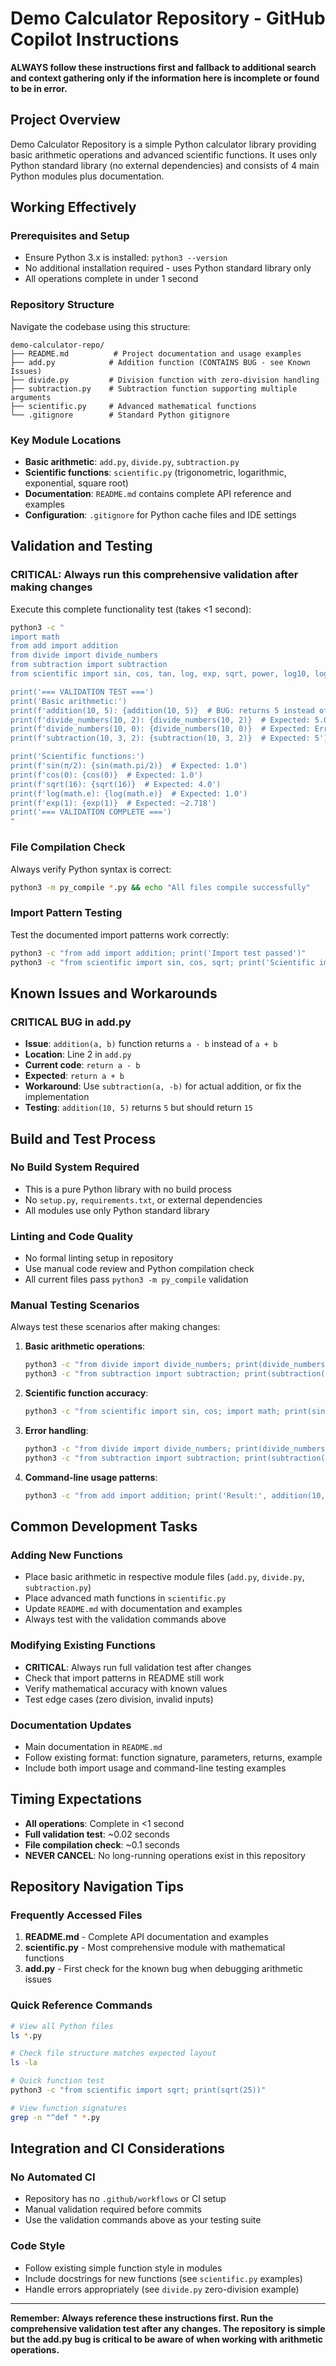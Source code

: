 # Demo Calculator Repository - GitHub Copilot Instructions

**ALWAYS follow these instructions first and fallback to additional search and context gathering only if the information here is incomplete or found to be in error.**

## Project Overview

Demo Calculator Repository is a simple Python calculator library providing basic arithmetic operations and advanced scientific functions. It uses only Python standard library (no external dependencies) and consists of 4 main Python modules plus documentation.

## Working Effectively

### Prerequisites and Setup
- Ensure Python 3.x is installed: `python3 --version`
- No additional installation required - uses Python standard library only
- All operations complete in under 1 second

### Repository Structure
Navigate the codebase using this structure:
```
demo-calculator-repo/
├── README.md          # Project documentation and usage examples
├── add.py            # Addition function (CONTAINS BUG - see Known Issues)
├── divide.py         # Division function with zero-division handling
├── subtraction.py    # Subtraction function supporting multiple arguments
├── scientific.py     # Advanced mathematical functions
└── .gitignore        # Standard Python gitignore
```

### Key Module Locations
- **Basic arithmetic**: `add.py`, `divide.py`, `subtraction.py`
- **Scientific functions**: `scientific.py` (trigonometric, logarithmic, exponential, square root)
- **Documentation**: `README.md` contains complete API reference and examples
- **Configuration**: `.gitignore` for Python cache files and IDE settings

## Validation and Testing

### CRITICAL: Always run this comprehensive validation after making changes
Execute this complete functionality test (takes <1 second):

```bash
python3 -c "
import math
from add import addition
from divide import divide_numbers  
from subtraction import subtraction
from scientific import sin, cos, tan, log, exp, sqrt, power, log10, log2

print('=== VALIDATION TEST ===')
print('Basic arithmetic:')
print(f'addition(10, 5): {addition(10, 5)}  # BUG: returns 5 instead of 15')
print(f'divide_numbers(10, 2): {divide_numbers(10, 2)}  # Expected: 5.0')
print(f'divide_numbers(10, 0): {divide_numbers(10, 0)}  # Expected: Error message')
print(f'subtraction(10, 3, 2): {subtraction(10, 3, 2)}  # Expected: 5')

print('Scientific functions:')
print(f'sin(π/2): {sin(math.pi/2)}  # Expected: 1.0')
print(f'cos(0): {cos(0)}  # Expected: 1.0') 
print(f'sqrt(16): {sqrt(16)}  # Expected: 4.0')
print(f'log(math.e): {log(math.e)}  # Expected: 1.0')
print(f'exp(1): {exp(1)}  # Expected: ~2.718')
print('=== VALIDATION COMPLETE ===')
"
```

### File Compilation Check
Always verify Python syntax is correct:
```bash
python3 -m py_compile *.py && echo "All files compile successfully"
```

### Import Pattern Testing
Test the documented import patterns work correctly:
```bash
python3 -c "from add import addition; print('Import test passed')"
python3 -c "from scientific import sin, cos, sqrt; print('Scientific imports passed')"
```

## Known Issues and Workarounds

### CRITICAL BUG in add.py
- **Issue**: `addition(a, b)` function returns `a - b` instead of `a + b`
- **Location**: Line 2 in `add.py`
- **Current code**: `return a - b`  
- **Expected**: `return a + b`
- **Workaround**: Use `subtraction(a, -b)` for actual addition, or fix the implementation
- **Testing**: `addition(10, 5)` returns `5` but should return `15`

## Build and Test Process

### No Build System Required
- This is a pure Python library with no build process
- No `setup.py`, `requirements.txt`, or external dependencies
- All modules use only Python standard library

### Linting and Code Quality
- No formal linting setup in repository
- Use manual code review and Python compilation check
- All current files pass `python3 -m py_compile` validation

### Manual Testing Scenarios
Always test these scenarios after making changes:

1. **Basic arithmetic operations**:
   ```bash
   python3 -c "from divide import divide_numbers; print(divide_numbers(20, 4))"
   python3 -c "from subtraction import subtraction; print(subtraction(15, 3, 2))"
   ```

2. **Scientific function accuracy**:
   ```bash
   python3 -c "from scientific import sin, cos; import math; print(sin(math.pi/2), cos(0))"
   ```

3. **Error handling**:
   ```bash
   python3 -c "from divide import divide_numbers; print(divide_numbers(5, 0))"
   python3 -c "from subtraction import subtraction; print(subtraction(5))"
   ```

4. **Command-line usage patterns**:
   ```bash
   python3 -c "from add import addition; print('Result:', addition(10, 3))"
   ```

## Common Development Tasks

### Adding New Functions
- Place basic arithmetic in respective module files (`add.py`, `divide.py`, `subtraction.py`)
- Place advanced math functions in `scientific.py`
- Update `README.md` with documentation and examples
- Always test with the validation commands above

### Modifying Existing Functions
- **CRITICAL**: Always run full validation test after changes
- Check that import patterns in README still work
- Verify mathematical accuracy with known values
- Test edge cases (zero division, invalid inputs)

### Documentation Updates
- Main documentation in `README.md`
- Follow existing format: function signature, parameters, returns, example
- Include both import usage and command-line testing examples

## Timing Expectations

- **All operations**: Complete in <1 second
- **Full validation test**: ~0.02 seconds
- **File compilation check**: ~0.1 seconds  
- **NEVER CANCEL**: No long-running operations exist in this repository

## Repository Navigation Tips

### Frequently Accessed Files
1. **README.md** - Complete API documentation and examples
2. **scientific.py** - Most comprehensive module with mathematical functions  
3. **add.py** - First check for the known bug when debugging arithmetic issues

### Quick Reference Commands
```bash
# View all Python files
ls *.py

# Check file structure matches expected layout
ls -la

# Quick function test
python3 -c "from scientific import sqrt; print(sqrt(25))"

# View function signatures
grep -n "^def " *.py
```

## Integration and CI Considerations

### No Automated CI
- Repository has no `.github/workflows` or CI setup
- Manual validation required before commits
- Use the validation commands above as your testing suite

### Code Style
- Follow existing simple function style in modules
- Include docstrings for new functions (see `scientific.py` examples)
- Handle errors appropriately (see `divide.py` zero-division example)

---

**Remember: Always reference these instructions first. Run the comprehensive validation test after any changes. The repository is simple but the add.py bug is critical to be aware of when working with arithmetic operations.**